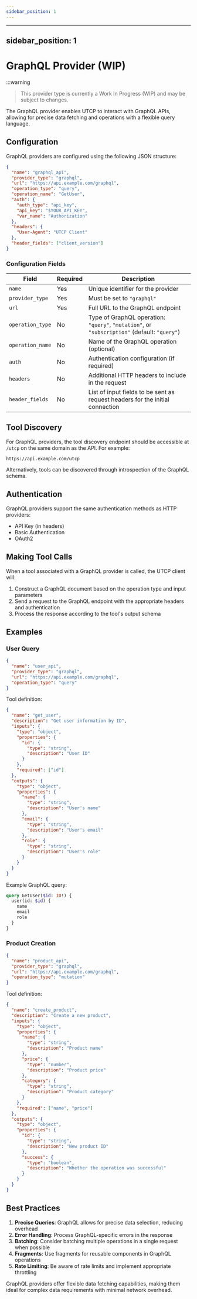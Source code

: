```yaml
---
sidebar_position: 1
---
```





---
sidebar_position: 1
---

# GraphQL Provider (WIP)

:::warning

> This provider type is currently a Work In Progress (WIP) and may be subject to changes.

The GraphQL provider enables UTCP to interact with GraphQL APIs, allowing for precise data fetching and operations with a flexible query language.

## Configuration

GraphQL providers are configured using the following JSON structure:

```json
{
  "name": "graphql_api",
  "provider_type": "graphql",
  "url": "https://api.example.com/graphql",
  "operation_type": "query",
  "operation_name": "GetUser",
  "auth": {
    "auth_type": "api_key",
    "api_key": "$YOUR_API_KEY",
    "var_name": "Authorization"
  },
  "headers": {
    "User-Agent": "UTCP Client"
  },
  "header_fields": ["client_version"]
}
```

### Configuration Fields

| Field | Required | Description |
|-------|----------|-------------|
| `name` | Yes | Unique identifier for the provider |
| `provider_type` | Yes | Must be set to `"graphql"` |
| `url` | Yes | Full URL to the GraphQL endpoint |
| `operation_type` | No | Type of GraphQL operation: `"query"`, `"mutation"`, or `"subscription"` (default: `"query"`) |
| `operation_name` | No | Name of the GraphQL operation (optional) |
| `auth` | No | Authentication configuration (if required) |
| `headers` | No | Additional HTTP headers to include in the request |
| `header_fields` | No | List of input fields to be sent as request headers for the initial connection |

## Tool Discovery

For GraphQL providers, the tool discovery endpoint should be accessible at `/utcp` on the same domain as the API. For example:

```
https://api.example.com/utcp
```

Alternatively, tools can be discovered through introspection of the GraphQL schema.

## Authentication

GraphQL providers support the same authentication methods as HTTP providers:

- API Key (in headers)
- Basic Authentication
- OAuth2

## Making Tool Calls

When a tool associated with a GraphQL provider is called, the UTCP client will:

1. Construct a GraphQL document based on the operation type and input parameters
2. Send a request to the GraphQL endpoint with the appropriate headers and authentication
3. Process the response according to the tool's output schema

## Examples

### User Query

```json
{
  "name": "user_api",
  "provider_type": "graphql",
  "url": "https://api.example.com/graphql",
  "operation_type": "query"
}
```

Tool definition:
```json
{
  "name": "get_user",
  "description": "Get user information by ID",
  "inputs": {
    "type": "object",
    "properties": {
      "id": {
        "type": "string",
        "description": "User ID"
      }
    },
    "required": ["id"]
  },
  "outputs": {
    "type": "object",
    "properties": {
      "name": {
        "type": "string",
        "description": "User's name"
      },
      "email": {
        "type": "string",
        "description": "User's email"
      },
      "role": {
        "type": "string",
        "description": "User's role"
      }
    }
  }
}
```

Example GraphQL query:
```graphql
query GetUser($id: ID!) {
  user(id: $id) {
    name
    email
    role
  }
}
```

### Product Creation

```json
{
  "name": "product_api",
  "provider_type": "graphql",
  "url": "https://api.example.com/graphql",
  "operation_type": "mutation"
}
```

Tool definition:
```json
{
  "name": "create_product",
  "description": "Create a new product",
  "inputs": {
    "type": "object",
    "properties": {
      "name": {
        "type": "string",
        "description": "Product name"
      },
      "price": {
        "type": "number",
        "description": "Product price"
      },
      "category": {
        "type": "string",
        "description": "Product category"
      }
    },
    "required": ["name", "price"]
  },
  "outputs": {
    "type": "object",
    "properties": {
      "id": {
        "type": "string",
        "description": "New product ID"
      },
      "success": {
        "type": "boolean",
        "description": "Whether the operation was successful"
      }
    }
  }
}
```

## Best Practices

1. **Precise Queries**: GraphQL allows for precise data selection, reducing overhead
2. **Error Handling**: Process GraphQL-specific errors in the response
3. **Batching**: Consider batching multiple operations in a single request when possible
4. **Fragments**: Use fragments for reusable components in GraphQL operations
5. **Rate Limiting**: Be aware of rate limits and implement appropriate throttling

GraphQL providers offer flexible data fetching capabilities, making them ideal for complex data requirements with minimal network overhead.
